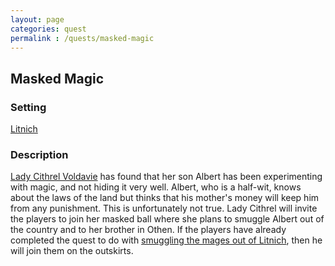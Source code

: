 ```yaml
---
layout: page
categories: quest
permalink : /quests/masked-magic
---
```


## Masked Magic

### Setting
[Litnich][litnich]

### Description
[Lady Cithrel Voldavie][cithrel-voldavie] has found that her son Albert has been experimenting with magic, and not hiding it very well. Albert, who is a half-wit, knows about the laws of the land but thinks that his mother's money will keep him from any punishment. This is unfortunately not true. Lady Cithrel will invite the players to join her masked ball where she plans to smuggle Albert out of the country and to her brother in Othen. If the players have already completed the quest to do with [smuggling the mages out of Litnich][time-to-shine], then he will join them on the outskirts.

[litnich]: /cities/litnich
[cithrel-voldavie]: /npcs/nobles/cithrel-voldavie
[time-to-shine]: /quests/time-to-shine